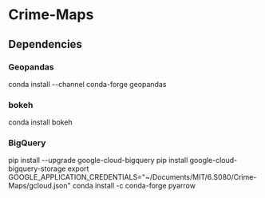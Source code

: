 # Crime-Maps

## Dependencies
### Geopandas
conda install --channel conda-forge geopandas
### bokeh
conda install bokeh
### BigQuery
pip install --upgrade google-cloud-bigquery
pip install google-cloud-bigquery-storage
export GOOGLE_APPLICATION_CREDENTIALS="~/Documents/MIT/6.S080/Crime-Maps/gcloud.json"
conda install -c conda-forge pyarrow